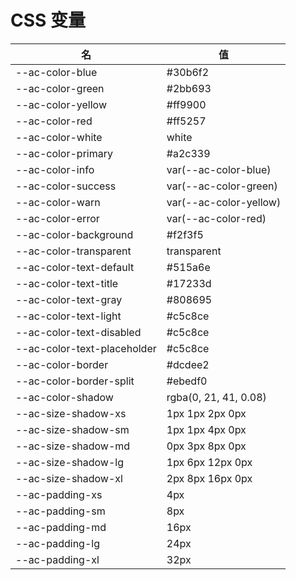 <script>
  import '@/lib'
</script>

# CSS 变量

| 名                          | 值                                                       |
| --------------------------- | -------------------------------------------------------- |
| --ac-color-blue             | <span class="color-blue">#30b6f2</span>                  |
| --ac-color-green            | <span class="color-green">#2bb693</span>                 |
| --ac-color-yellow           | <span class="color-yellow">#ff9900</span>                |
| --ac-color-red              | <span class="color-red">#ff5257</span>                   |
| --ac-color-white            | white                                                    |
| --ac-color-primary          | <span class="color-primary">#a2c339</span>               |
| --ac-color-info             | <span class="color-info">var(--ac-color-blue)</span>     |
| --ac-color-success          | <span class="color-success">var(--ac-color-green)</span> |
| --ac-color-warn             | <span class="color-warn">var(--ac-color-yellow)</span>   |
| --ac-color-error            | <span class="color-error">var(--ac-color-red)</span>     |
| --ac-color-background       | <span class="bg-background">#f2f3f5</span>               |
| --ac-color-transparent      | transparent                                              |
| --ac-color-text-default     | <span class="color-default">#515a6e</span>               |
| --ac-color-text-title       | <span class="color-title">#17233d</span>                 |
| --ac-color-text-gray        | <span class="color-gray">#808695</span>                  |
| --ac-color-text-light       | <span class="color-light">#c5c8ce</span>                 |
| --ac-color-text-disabled    | <span class="color-disabled">#c5c8ce</span>              |
| --ac-color-text-placeholder | <span class="color-placeholder">#c5c8ce</span>           |
| --ac-color-border           | <span class="border rect-1">#dcdee2</span>               |
| --ac-color-border-split     | <span class="border rect-1 split">#ebedf0</span>         |
| --ac-color-shadow           | rgba(0, 21, 41, 0.08)                                    |
| --ac-size-shadow-xs         | 1px 1px 2px 0px                                          |
| --ac-size-shadow-sm         | 1px 1px 4px 0px                                          |
| --ac-size-shadow-md         | 0px 3px 8px 0px                                          |
| --ac-size-shadow-lg         | 1px 6px 12px 0px                                         |
| --ac-size-shadow-xl         | 2px 8px 16px 0px                                         |
| --ac-padding-xs             | 4px                                                      |
| --ac-padding-sm             | 8px                                                      |
| --ac-padding-md             | 16px                                                     |
| --ac-padding-lg             | 24px                                                     |
| --ac-padding-xl             | 32px                                                     |
